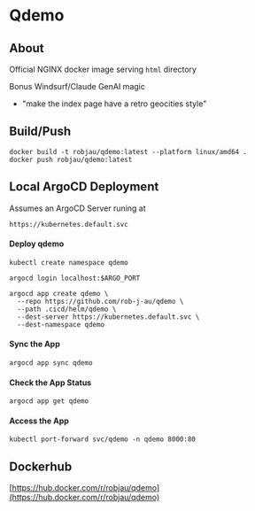 # Qdemo

## About

Official NGINX docker image serving `html` directory

Bonus Windsurf/Claude GenAI magic

* "make the index page have a retro geocities style"

## Build/Push

```
docker build -t robjau/qdemo:latest --platform linux/amd64 .
docker push robjau/qdemo:latest
```

## Local ArgoCD Deployment

Assumes an ArgoCD Server runing at

`https://kubernetes.default.svc`

#### Deploy qdemo

`kubectl create namespace qdemo`

`argocd login localhost:$ARGO_PORT`

```
argocd app create qdemo \
  --repo https://github.com/rob-j-au/qdemo \
  --path .cicd/helm/qdemo \
  --dest-server https://kubernetes.default.svc \
  --dest-namespace qdemo
```

#### Sync the App

`argocd app sync qdemo`

#### Check the App Status
`argocd app get qdemo`

#### Access the App
`kubectl port-forward svc/qdemo -n qdemo 8000:80`



## Dockerhub

[https://hub.docker.com/r/robjau/qdemo](https://hub.docker.com/r/robjau/qdemo)